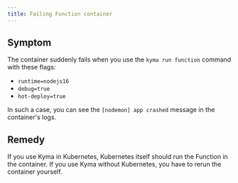 ```yaml
---
title: Failing Function container
---
```


## Symptom

The container suddenly fails when you use the `kyma run function` command with these flags:

- `runtime=nodejs16`
- `debug=true`
- `hot-deploy=true`

In such a case, you can see the `[nodemon] app crashed` message in the container's logs.

## Remedy

If you use Kyma in Kubernetes, Kubernetes itself should run the Function in the container.
If you use Kyma without Kubernetes, you have to rerun the container yourself.
